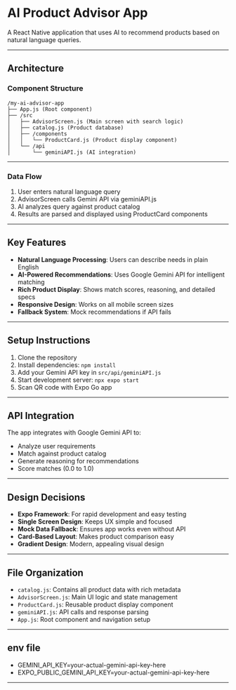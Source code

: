 # AI Product Advisor App

A React Native application that uses AI to recommend products based on natural language queries.

---

## Architecture

### Component Structure

```
/my-ai-advisor-app
├── App.js (Root component)
├── /src
│   ├── AdvisorScreen.js (Main screen with search logic)
│   ├── catalog.js (Product database)
│   ├── /components
│   │   └── ProductCard.js (Product display component)
│   └── /api
│       └── geminiAPI.js (AI integration)
```

---

### Data Flow
1. User enters natural language query
2. AdvisorScreen calls Gemini API via geminiAPI.js
3. AI analyzes query against product catalog
4. Results are parsed and displayed using ProductCard components

---

## Key Features

- **Natural Language Processing**: Users can describe needs in plain English
- **AI-Powered Recommendations**: Uses Google Gemini API for intelligent matching
- **Rich Product Display**: Shows match scores, reasoning, and detailed specs
- **Responsive Design**: Works on all mobile screen sizes
- **Fallback System**: Mock recommendations if API fails

---

## Setup Instructions

1. Clone the repository
2. Install dependencies: `npm install`
3. Add your Gemini API key in `src/api/geminiAPI.js`
4. Start development server: `npx expo start`
5. Scan QR code with Expo Go app

---

## API Integration

The app integrates with Google Gemini API to:
- Analyze user requirements
- Match against product catalog
- Generate reasoning for recommendations
- Score matches (0.0 to 1.0)

---

## Design Decisions

- **Expo Framework**: For rapid development and easy testing
- **Single Screen Design**: Keeps UX simple and focused
- **Mock Data Fallback**: Ensures app works even without API
- **Card-Based Layout**: Makes product comparison easy
- **Gradient Design**: Modern, appealing visual design

---

## File Organization

- `catalog.js`: Contains all product data with rich metadata
- `AdvisorScreen.js`: Main UI logic and state management
- `ProductCard.js`: Reusable product display component
- `geminiAPI.js`: API calls and response parsing
- `App.js`: Root component and navigation setup

---

## env file

- GEMINI_API_KEY=your-actual-gemini-api-key-here
- EXPO_PUBLIC_GEMINI_API_KEY=your-actual-gemini-api-key-here

---